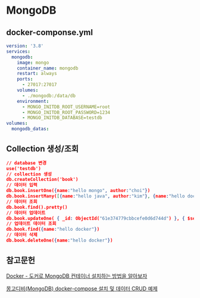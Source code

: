 # MongoDB

## docker-componse.yml

```yaml
version: '3.8'
services:
  mongodb:
    image: mongo
    container_name: mongodb
    restart: always
    ports:
      - 27017:27017
    volumes:
      - ./mongodb:/data/db
    environment:
      - MONGO_INITDB_ROOT_USERNAME=root
      - MONGO_INITDB_ROOT_PASSWORD=1234 
      - MONGO_INITDB_DATABASE=testdb
volumes:
  mongodb_datas:
```

## Collection 생성/조회

```json
// database 변경
use('testdb')
// collection 생성
db.createCollection('book')
// 데이터 입력
db.book.insertOne({name:"hello mongo", author:"choi"})
db.book.insertMany([{name:"hello java", author:"kim"}, {name:"hello docker", author:"lee"}])
// 데이터 조회
db.book.find().pretty()
// 데이터 업데이트
db.book.updateOne( { _id: ObjectId("61e374779cbbcefe0d6d744d") }, { $set: { author: "lee docker" } } )
// 업데이트 데이터 조회
db.book.find({name:"hello docker"})
// 데이터 삭제
db.book.deleteOne({name:"hello docker"})
```

## 참고문헌

[Docker - 도커로 MongoDB 컨테이너 설치하는 방법을 알아보자](https://7942yongdae.tistory.com/131)

[몽고디비(MongoDB) docker-compose 설치 및 데이터 CRUD 예제](https://youngwonhan-family.tistory.com/entry/Docker-mongodb-docker-compose-%EC%84%A4%EC%B9%98-%EB%B0%8F-%EB%8D%B0%EC%9D%B4%ED%84%B0-CRUD-%EC%98%88%EC%A0%9C)